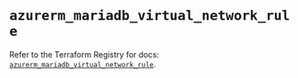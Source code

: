 # `azurerm_mariadb_virtual_network_rule`

Refer to the Terraform Registry for docs: [`azurerm_mariadb_virtual_network_rule`](https://registry.terraform.io/providers/hashicorp/azurerm/3.88.0/docs/resources/mariadb_virtual_network_rule).
